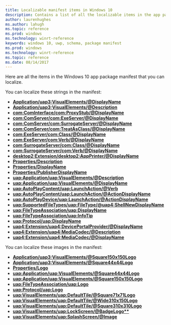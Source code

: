 ```yaml
---
title: Localizable manifest items in Windows 10
description: Contains a list of all the localizable items in the app package manifest. 
author: laurenhughes
ms.author: lahugh
ms.topic: reference
ms.prod: windows
ms.technology: winrt-reference
keywords: windows 10, uwp, schema, package manifest
ms.prod: windows
ms.technology: winrt-reference
ms.topic: reference
ms.date: 08/14/2017
---
```


Here are all the items in the Windows 10 app package manifest that you can localize. 

You can localize these strings in the manifest:
-   **[Application/uap3:VisualElements/@DisplayName](element-uap3-visualelements-manual.md)**
-   **[Application/uap3:VisualElements/@Description](element-uap3-visualelements-manual.md)**
-   **[com:ComInterface/com:ProxyStub/@DisplayName](element-com-package-proxystub.md)**
-   **[com:ComServer/com:ExeServer/@DisplayName](element-com-exeserver.md)**
-   **[com:ComServer/com:SurrogateServer/@DisplayName](element-com-surrogateserver.md)**
-   **[com:ComServer/com:TreatAsClass/@DisplayName](element-com-treatasclass.md)**
-   **[com:ExeServer/com:Class/@DisplayName](element-com-exeserver-class.md)**
-   **[com:ExeServer/com:Verb/@DisplayName](element-com-exe-verb.md)**
-   **[com:SurrogateServer/com:Class/@DisplayName](element-com-surrogateserver-class.md)**
-   **[com:SurrogateServer/com:Verb/@DisplayName](element-com-surrogate-verb.md)**
-   **[desktop2:Extension/desktop2:AppPrinter/@DisplayName](element-desktop2-appprinter.md)**
-   **[Properties/Description](element-description.md)**
-   **[Properties/DisplayName](element-displayname.md)**
-   **[Properties/PublisherDisplayName](element-publisherdisplayname.md)**
-   **[uap:Application/uap:VisualElements/@Description](element-uap-visualelements.md)**
-   **[uap:Application/uap:VisualElements/@DisplayName](element-uap-visualelements.md)**
-   **[uap:AutoPlayContent/uap:LaunchAction/@Verb](element-uap-launchaction.md)**
-   **[uap:AutoPlayContent/uap:LaunchAction/@ActionDisplayName](element-uap-launchaction.md)**
-   **[uap:AutoPlayDevice/uap:LaunchAction/@ActionDisplayName](element-1-uap-launchaction.md)**
-   **[uap:SupportedFileTypes/uap:FileType/@uap4:ShellNewDisplayName](element-uap-filetype.md)**
-   **[uap:FileTypeAssociation/uap:DisplayName](element-uap-displayname.md)**
-   **[uap:FileTypeAssociation/uap:InfoTip](element-uap-infotip.md)**
-   **[uap:Protocol/uap:DisplayName](element-1-uap-displayname.md)**
-   **[uap4:Extension/uap4:DevicePortalProvider/@DisplayName](element-uap4-deviceportalprovider.md)**
-   **[uap4:Extension/uap4:MediaCodec/@Description](element-uap4-mediacodec.md)**
-   **[uap4:Extension/uap4:MediaCodec/@DisplayName](element-uap4-mediacodec.md)**


You can localize these images in the manifest:
-   **[Application/uap3:VisualElements/@Square150x150Logo](element-uap3-visualelements-manual.md)**
-   **[Application/uap3:VisualElements/@Square44x44Logo](element-uap3-visualelements-manual.md)**
-   **[Properties/Logo](element-logo.md)**
-   **[uap:Application/uap:VisualElements/@Square44x44Logo](element-uap-visualelements.md)**
-   **[uap:Application/uap:VisualElements/@Square150x150Logo](element-uap-visualelements.md)**
-   **[uap:FileTypeAssociation/uap:Logo](element-uap-logo.md)**
-   **[uap:Protocol/uap:Logo](element-uap-logo.md)**
-   **[uap:VisualElements/uap:DefaultTile/@Square71x71Logo](element-uap-defaulttile.md)**
-   **[uap:VisualElements/uap:DefaultTile/@Wide310x150Logo](element-uap-defaulttile.md)**
-   **[uap:VisualElements/uap:DefaultTile/@Square310x310Logo](element-uap-defaulttile.md)**
-   **[uap:VisualElements/uap:LockScreen/@BadgeLogo**](element-uap-lockscreen.md)**
-   **[uap:VisualElements/uap:SplashScreen/@Image](element-uap-splashscreen.md)**




